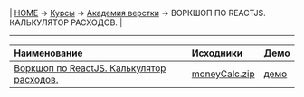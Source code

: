 | [HOME](https://github.com/vik-vavilikhin/vik-vavilikhin.github.io) 
&rarr; [Курсы](https://github.com/vik-vavilikhin/Courses) &rarr; [Академия верстки](https://github.com/vik-vavilikhin/Courses/tree/master/GloAcademy) &rarr; ВОРКШОП ПО REACTJS. КАЛЬКУЛЯТОР РАСХОДОВ. |

-----------------------------------------------------------------------------
|                      Наименование            |     Исходники    |   Демо  |
|:---------------------------------------------|:-----------------|:--------|
|[Воркшоп по ReactJS. Калькулятор расходов.][1]|[moneyCalc.zip][2]|[демо][3]|



[1]: https://www.youtube.com/playlist?list=PLSoSRmO9N3grno9T8qBIY1DPe80kwf_p5
[2]: https://github.com/vik-vavilikhin/Courses/raw/master/GloAcademy/JS/WorkShop_React_moneyCalc/moneyCalc.zip
[3]: https://vik-vavilikhin.github.io/Courses/GloAcademy/JS/WorkShop_React_moneyCalc/ "Демо"

